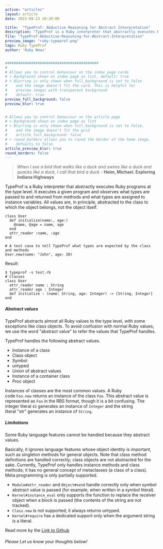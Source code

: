```yaml
---
active: "articles"
layout: article
date: 2021-08-23 10:20:00

title:  "TypeProf: Abductive Reasoning for Abstract Interpretation"
description: "TypeProf is a Ruby interpreter that abstractly executes Ruby programs at the type level, acting as a new type analysis tool"
file: "TypeProf-Abductive-Reasoning-for-Abstract-Interpretation"
preview_image: "ruby-typeprof.png"
tags: Ruby TypeProf
author: 'Ruby News'


###########################################
#
# Allows you to control behaviour on the index page cards
# > Background shown on index page as list, default: true
# > Blurring is only shown when full_background is set to false
#    and the image doesn't fit the card. This is helpful for
#    preview images with transparent background
#    default: true
preview_full_background: false
preview_blur: true


# Allows you to control behaviour on the article page
# > Background shown on index page as list
# > Blurring is only shown when full_background is set to false,
#    and the image doesn't fit the grid
#    article_full_background: false
# > round_borders allows you to round the border of the home image,
#    defualts to false
article_preview_blur: true
round_borders: false
---
```


> *When I see a bird that walks like a duck and swims like a duck and quacks like a duck, I call that bird a duck* - **Heim, Michael. Exploring Indiana Highways**

TypeProf is a Ruby interpreter that abstractly executes Ruby programs at the type level. It executes a given program and observes what types are passed to and returned from methods and what types are assigned to instance variables. All values are, in principle, abstracted to the class to which the object belongs, not the object itself.

<pre><code>class User
  def initialize(name:, age:)
    @name, @age = name, age
  end
  attr_reader :name, :age
end

# A test case to tell TypeProf what types are expected by the class and methods
User.new(name: "John", age: 20)
</code></pre>

Result:

<pre><code>$ typeprof -v test.rb
# Classes
class User
  attr_reader name : String
  attr_reader age : Integer
  def initialize : (name: String, age: Integer) -> [String, Integer]
end
</code></pre>

##### Abstract values

TypeProf abstracts almost all Ruby values to the type level, with some exceptions like class objects. To avoid confusion with normal Ruby values, we use the word "abstract value" to refer the values that TypeProf handles.

TypeProf handles the following abstract values.
* Instance of a class
* Class object
* Symbol
* untyped
* Union of abstract values
* Instance of a container class
* Proc object

Instances of classes are the most common values. A Ruby code `Foo.new` returns an instance of the class `Foo`. This abstract value is represented as `Foo` in the RBS format, though it is a bit confusing. The integer literal `42` generates an instance of `Integer` and the string literal "str" generates an instance of `String`.

##### Limitations

Some Ruby language features cannot be handled because they abstract values.

Basically, it ignores language features whose object identity is important, such as singleton methods for general objects. Note that class method definitions are handled correctly; class objects are not abstracted for the sake. Currently, TypeProf only handles instance methods and class methods; it has no general concept of metaclasses (a class of a class).
Meta programming is only partially supported.

* `Module#attr_reader` and `Object#send` handle correctly only when symbol abstract value is passed (for example, when written in a symbol literal).
* `Kernel#instance_eval` only supports the function to replace the receiver object when a block is passed (the contents of the string are not tracked).
* `Class.new` is not supported; it always returns untyped.
* `Kernel#require` has a dedicated support only when the argument string is a literal.

Read more by the [Link to Github](https://github.com/ruby/typeprof)

###### Please Let us know your thoughts below!

